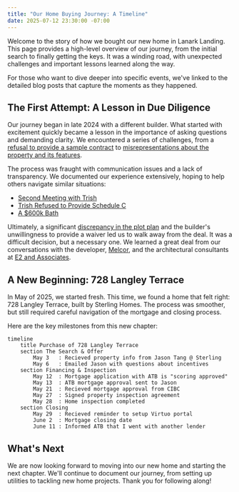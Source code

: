 ```yaml
---
title: "Our Home Buying Journey: A Timeline"
date: 2025-07-12 23:30:00 -07:00
---
```


Welcome to the story of how we bought our new home in Lanark Landing. This page provides a high-level overview of our journey, from the initial search to finally getting the keys. It was a winding road, with unexpected challenges and important lessons learned along the way.

For those who want to dive deeper into specific events, we've linked to the detailed blog posts that capture the moments as they happened.

## The First Attempt: A Lesson in Due Diligence

Our journey began in late 2024 with a different builder. What started with excitement quickly became a lesson in the importance of asking questions and demanding clarity. We encountered a series of challenges, from a [refusal to provide a sample contract](/_grievances/asked-for-sample-terms-or-a-void-contract) to [misrepresentations about the property and its features](/_grievances/misrepresented-the-restrictive-covenants).

The process was fraught with communication issues and a lack of transparency. We documented our experience extensively, hoping to help others navigate similar situations:

*   [Second Meeting with Trish](/posts/2024-11-12-second-meeting-with-trish)
*   [Trish Refused to Provide Schedule C](/posts/2024-11-14-trish-refused-to-provide-schedule-c)
*   [A $600k Bath](/posts/2024-11-16-a-600k-bath)

Ultimately, a significant [discrepancy in the plot plan](/posts/2024-11-18-douglas-homes-plot-plan-conclusion) and the builder's unwillingness to provide a waiver led us to walk away from the deal. It was a difficult decision, but a necessary one. We learned a great deal from our conversations with the developer, [Melcor](/posts/2024-11-18-following-up-with-melcor), and the architectural consultants at [E2 and Associates](/posts/2024-11-18-contacting-e2-and-associates).

## A New Beginning: 728 Langley Terrace

In May of 2025, we started fresh. This time, we found a home that felt right: 728 Langley Terrace, built by Sterling Homes. The process was smoother, but still required careful navigation of the mortgage and closing process.

Here are the key milestones from this new chapter:

```mermaid
timeline
    title Purchase of 728 Langley Terrace
    section The Search & Offer
        May 3   : Recieved property info from Jason Tang @ Sterling
        May 6   : Emailed Jason with questions about incentives
    section Financing & Inspection
        May 12  : Mortgage application with ATB is "scoring approved"
        May 13  : ATB mortgage approval sent to Jason
        May 21  : Recieved mortgage approval from CIBC
        May 27  : Signed property inspection agreement
        May 28  : Home inspection completed
    section Closing
        May 29  : Recieved reminder to setup Virtuo portal
        June 2  : Mortgage closing date
        June 11 : Informed ATB that I went with another lender
```

## What's Next

We are now looking forward to moving into our new home and starting the next chapter. We'll continue to document our journey, from setting up utilities to tackling new home projects. Thank you for following along!